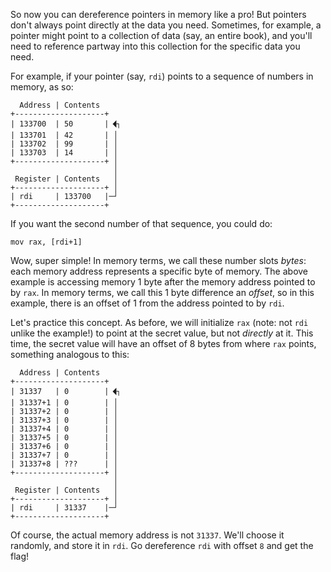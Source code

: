 So now you can dereference pointers in memory like a pro!
But pointers don't always point directly at the data you need.
Sometimes, for example, a pointer might point to a collection of data (say, an entire book), and you'll need to reference partway into this collection for the specific data you need.

For example, if your pointer (say, `rdi`) points to a sequence of numbers in memory, as so:

```none
  Address | Contents
+--------------------+
| 133700  | 50       |🭮┐
| 133701  | 42       | │
| 133702  | 99       | │
| 133703  | 14       | │
+--------------------+ │
                       │
 Register | Contents   │
+--------------------+ │
| rdi     | 133700   |─┘
+--------------------+
```


If you want the second number of that sequence, you could do:

```assembly
mov rax, [rdi+1]
```

Wow, super simple!
In memory terms, we call these number slots _bytes_: each memory address represents a specific byte of memory.
The above example is accessing memory 1 byte after the memory address pointed to by `rax`.
In memory terms, we call this 1 byte difference an _offset_, so in this example, there is an offset of 1 from the address pointed to by `rdi`.

Let's practice this concept.
As before, we will initialize `rax` (note: not `rdi` unlike the example!) to point at the secret value, but not _directly_ at it.
This time, the secret value will have an offset of 8 bytes from where `rax` points, something analogous to this:

```none
  Address | Contents
+--------------------+
| 31337   | 0        |🭮┐
| 31337+1 | 0        | │
| 31337+2 | 0        | │
| 31337+3 | 0        | │
| 31337+4 | 0        | │
| 31337+5 | 0        | │
| 31337+6 | 0        | │
| 31337+7 | 0        | │
| 31337+8 | ???      | │
+--------------------+ │
                       │
 Register | Contents   │
+--------------------+ │
| rdi     | 31337    |─┘
+--------------------+
```

Of course, the actual memory address is not `31337`.
We'll choose it randomly, and store it in `rdi`.
Go dereference `rdi` with offset `8` and get the flag!
